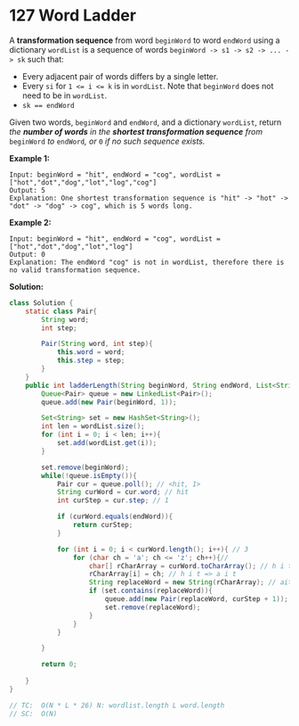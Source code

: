 # 127 Word Ladder

A **transformation sequence** from word `beginWord` to word `endWord` using a dictionary `wordList` is a sequence of words `beginWord -> s1 -> s2 -> ... -> sk` such that:

- Every adjacent pair of words differs by a single letter.
- Every `si` for `1 <= i <= k` is in `wordList`. Note that `beginWord` does not need to be in `wordList`.
- `sk == endWord`

Given two words, `beginWord` and `endWord`, and a dictionary `wordList`, return *the **number of words** in the **shortest transformation sequence** from* `beginWord` *to* `endWord`*, or* `0` *if no such sequence exists.*

 

**Example 1:**

```
Input: beginWord = "hit", endWord = "cog", wordList = ["hot","dot","dog","lot","log","cog"]
Output: 5
Explanation: One shortest transformation sequence is "hit" -> "hot" -> "dot" -> "dog" -> cog", which is 5 words long.
```

**Example 2:**

```
Input: beginWord = "hit", endWord = "cog", wordList = ["hot","dot","dog","lot","log"]
Output: 0
Explanation: The endWord "cog" is not in wordList, therefore there is no valid transformation sequence.
```



**Solution:**

```java
class Solution {
    static class Pair{
        String word;
        int step;

        Pair(String word, int step){
            this.word = word;
            this.step = step;
        }
    }
    public int ladderLength(String beginWord, String endWord, List<String> wordList) {
        Queue<Pair> queue = new LinkedList<Pair>();
        queue.add(new Pair(beginWord, 1));

        Set<String> set = new HashSet<String>();
        int len = wordList.size();
        for (int i = 0; i < len; i++){
            set.add(wordList.get(i));
        }

        set.remove(beginWord);
        while(!queue.isEmpty()){
            Pair cur = queue.poll(); // <hit, 1>
            String curWord = cur.word; // hit
            int curStep = cur.step; // 1

            if (curWord.equals(endWord)){
                return curStep;
            }

            for (int i = 0; i < curWord.length(); i++){ // 3
                for (char ch = 'a'; ch <= 'z'; ch++){// 
                    char[] rCharArray = curWord.toCharArray(); // h i t
                    rCharArray[i] = ch; // h i t => a i t
                    String replaceWord = new String(rCharArray); // ait
                    if (set.contains(replaceWord)){ 
                        queue.add(new Pair(replaceWord, curStep + 1));
                        set.remove(replaceWord);
                    }
                }
            }

        }

        return 0;
        
    }
}

// TC:  O(N * L * 26) N: wordlist.length L word.length 
// SC:  O(N)
```


